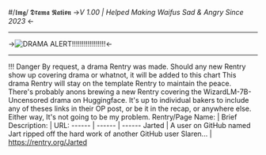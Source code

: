#/𝖑𝖒𝖌/ 𝕯𝖗𝖆𝖒𝖆 𝕹𝖆𝖙𝖎𝖔𝖓
->*V 1.00 | Helped Making Waifus Sad & Angry Since 2023* <-
***
->![DRAMA ALERT!!!!!!!!!!!!!!!!!](https://i.ibb.co/GHYSxvt/keemer.png)<-
***
!!! Danger
     By request, a drama Rentry was made. Should any new Rentry show up covering drama or whatnot, it will be added to this chart This drama Rentry will stay on the template Rentry to maintain the peace. There's probably anons brewing a new Rentry covering the WizardLM-7B-Uncensored drama on Huggingface. It's up to individual bakers to include any of theses links in their OP post, or be it in the recap, or anywhere else. Either way, It's not going to be my problem. 
Rentry/Page Name: | Brief Description: | URL:
------ | ------ | ------
Jarted | A user on GitHub named Jart ripped off the hard work of another GitHub user Slaren... | https://rentry.org/Jarted